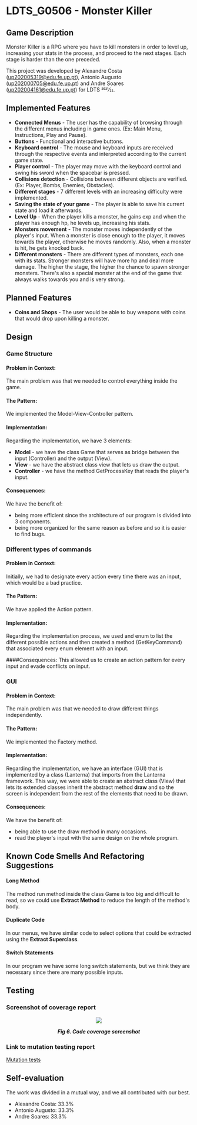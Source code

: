 # LDTS_G0506 - Monster Killer

## Game Description

Monster Killer is a RPG where you have to kill monsters in order to level up, increasing your stats in the process, and proceed to the next stages.
Each stage is harder than the one preceded.

This project was developed by Alexandre Costa (up202005319@edu.fe.up.pt), Antonio Augusto (up202000705@edu.fe.up.pt) and Andre Soares (up202004161@edu.fe.up.pt) for LDTS 2021⁄22.

## Implemented Features

- **Connected Menus** - The user has the capability of browsing through the different menus including in game ones. (Ex: Main Menu, Instructions, Play and Pause).
- **Buttons** - Functional and interactive buttons.
- **Keyboard control** - The mouse and keyboard inputs are received through the respective events and interpreted according to the current game state.
- **Player control** - The player may move with the keyboard control and swing his sword when the spacebar is pressed.
- **Collisions detection** - Collisions between different objects are verified. (Ex: Player, Bombs, Enemies, Obstacles).
- **Different stages** - 7 different levels with an increasing difficulty were implemented.
- **Saving the state of your game** - The player is able to save his current state and load it afterwards.
- **Level Up** - When the player kills a monster, he gains exp and when the player has enough hp, he levels up, increasing his stats. 
- **Monsters movement** - The monster moves independently of the player's input. When a monster is close enough to the player, it moves towards the player, otherwise he moves randomly. Also, when a monster is hit, he gets knocked back.  
- **Different monsters** - There are different types of monsters, each one with its stats. Stronger monsters will have more hp and deal more damage. The higher the stage, the higher the chance to spawn stronger monsters. There's also a special monster at the end of the game that always walks towards you and is very strong.

## Planned Features

- **Coins and Shops** - The user would be able to buy weapons with coins that would drop upon killing a monster. 

## Design

### Game Structure
#### Problem in Context:
The main problem was that we needed to control everything inside the game.

#### The Pattern:
We implemented the Model-View-Controller pattern. 

#### Implementation:
Regarding the implementation, we have 3 elements:
- **Model** - we have the class Game that serves as bridge between the input (Controller) and the output (View).
- **View** - we have the abstract class view that lets us draw the output. 
- **Controller** - we have the method GetProcessKey that reads the player's input.

#### Consequences:
We have the benefit of:
- being more efficient since the architecture of our program is divided into 3 components.
- being more organized for the same reason as before and so it is easier to find bugs.

### Different types of commands
#### **Problem in Context:**
Initially, we had to designate every action every time there was an input, which would be a bad practice. 

#### The Pattern:
We have applied the Action pattern. 

#### Implementation:
Regarding the implementation process, we used and enum to list the different possible actions and then created a method (GetKeyCommand) that associated every enum element with an input. 

####Consequences:
This allowed us to create an action pattern for every input and evade conflicts on input.

### GUI
#### Problem in Context:
The main problem was that we needed to draw different things independently.

#### The Pattern:
We implemented the Factory method.

#### Implementation:
Regarding the implementation, we have an interface (GUI) that is implemented by a class (Lanterna) that imports from the Lanterna framework. This way, we were able to create an abstract class (View) that lets its extended classes inherit the abstract method **draw** and so the screen is independent from the rest of the elements that need to be drawn.

#### Consequences:
We have the benefit of:
- being able to use the draw method in many occasions.
- read the player's input with the same design on the whole program.

## Known Code Smells And Refactoring Suggestions
#### **Long Method**
The method run method inside the class Game is too big and difficult to read, so we could use **Extract Method** to reduce the length of the method's body.  

#### **Duplicate Code** 
In our menus, we have similar code to select options that could be extracted using the **Extract Superclass**. 

#### **Switch Statements**
In our program we have some long switch statements, but we think they are necessary since there are many possible inputs.

## Testing

### Screenshot of coverage report
<p align="center" justify="center">
  <img src="images/screenshots/codeCoverage"/>
</p>
<p align="center">
  <b><i>Fig 6. Code coverage screenshot</i></b>
</p>

### Link to mutation testing report
[Mutation tests](../build/reports/pitest/202105302045/index.html)

## Self-evaluation

The work was divided in a mutual way, and we all contributed with our best.

- Alexandre Costa: 33.3%
- Antonio Augusto: 33.3%
- Andre Soares: 33.3%

